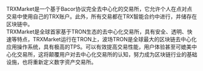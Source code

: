 TRXMarket是一个基于Bacor协议完全去中心化的交易所，它允许个人在点对点交易中使用自己的TRX账户。此外，所有交易都在TRX智能合约中进行，并储存在区块链中。  
TRXMarket是全球首家基于TRON生态的去中心化交易所，具有安全、透明、快速等特点，TRXMarket运行在TRON上，波场TRON是全球最大的区块链去中心化应用操作系统，具有极高的TPS。可以有效提高交易性能，用户体验甚至可媲美中心化交易所，这将颠覆用户对去中心化交易所的认知，努力成为区块链行业的基础设施，也将重新定义数字资产交易所。

